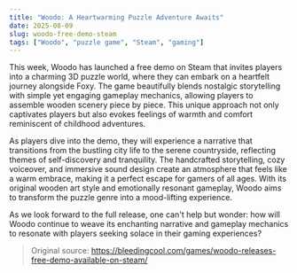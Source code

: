 ```yaml
---
title: "Woodo: A Heartwarming Puzzle Adventure Awaits"
date: 2025-08-09
slug: woodo-free-demo-steam
tags: ["Woodo", "puzzle game", "Steam", "gaming"]
---
```


This week, Woodo has launched a free demo on Steam that invites players into a charming 3D puzzle world, where they can embark on a heartfelt journey alongside Foxy. The game beautifully blends nostalgic storytelling with simple yet engaging gameplay mechanics, allowing players to assemble wooden scenery piece by piece. This unique approach not only captivates players but also evokes feelings of warmth and comfort reminiscent of childhood adventures.

As players dive into the demo, they will experience a narrative that transitions from the bustling city life to the serene countryside, reflecting themes of self-discovery and tranquility. The handcrafted storytelling, cozy voiceover, and immersive sound design create an atmosphere that feels like a warm embrace, making it a perfect escape for gamers of all ages. With its original wooden art style and emotionally resonant gameplay, Woodo aims to transform the puzzle genre into a mood-lifting experience.

As we look forward to the full release, one can't help but wonder: how will Woodo continue to weave its enchanting narrative and gameplay mechanics to resonate with players seeking solace in their gaming experiences?
> Original source: https://bleedingcool.com/games/woodo-releases-free-demo-available-on-steam/